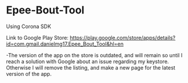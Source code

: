 # Epee-Bout-Tool

Using Corona SDK

Link to Google Play Store: https://play.google.com/store/apps/details?id=com.gmail.danielmg17.Epee_Bout_Tool&hl=en

-The version of the app on the store is outdated, and will remain so until I reach a solution with Google about an issue regarding my keystore. Otherwise I will remove the listing, and make a new page for the latest version of the app.
